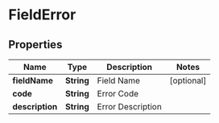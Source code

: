

# FieldError


## Properties

| Name | Type | Description | Notes |
|------------ | ------------- | ------------- | -------------|
|**fieldName** | **String** | Field Name |  [optional] |
|**code** | **String** | Error Code |  |
|**description** | **String** | Error Description |  |



